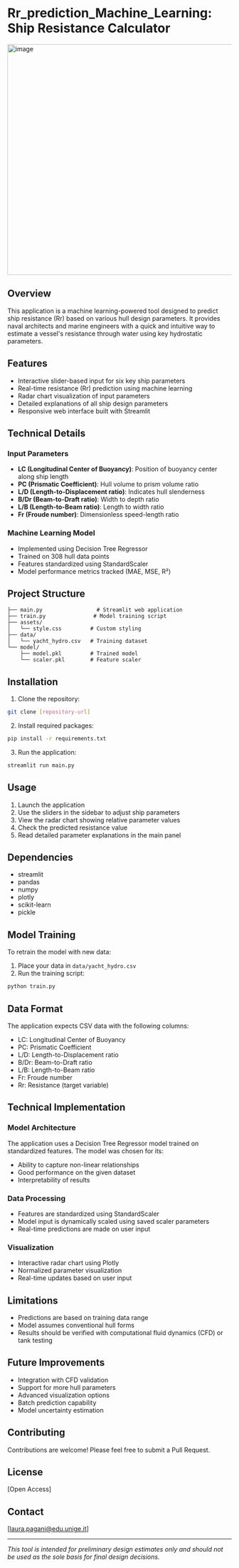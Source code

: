 # Rr_prediction_Machine_Learning: Ship Resistance Calculator
<img width="518" alt="image" src="https://github.com/user-attachments/assets/0b93f69e-3ae2-4df8-9057-05f16ff6ed6b" />

## Overview
This application is a machine learning-powered tool designed to predict ship resistance (Rr) based on various hull design parameters. It provides naval architects and marine engineers with a quick and intuitive way to estimate a vessel's resistance through water using key hydrostatic parameters.

## Features
- Interactive slider-based input for six key ship parameters
- Real-time resistance (Rr) prediction using machine learning
- Radar chart visualization of input parameters
- Detailed explanations of all ship design parameters
- Responsive web interface built with Streamlit

## Technical Details

### Input Parameters
- **LC (Longitudinal Center of Buoyancy)**: Position of buoyancy center along ship length
- **PC (Prismatic Coefficient)**: Hull volume to prism volume ratio
- **L/D (Length-to-Displacement ratio)**: Indicates hull slenderness
- **B/Dr (Beam-to-Draft ratio)**: Width to depth ratio
- **L/B (Length-to-Beam ratio)**: Length to width ratio
- **Fr (Froude number)**: Dimensionless speed-length ratio

### Machine Learning Model
- Implemented using Decision Tree Regressor
- Trained on 308 hull data points
- Features standardized using StandardScaler
- Model performance metrics tracked (MAE, MSE, R²)

## Project Structure
```
├── main.py                 # Streamlit web application
├── train.py               # Model training script
├── assets/
│   └── style.css         # Custom styling
├── data/
│   └── yacht_hydro.csv   # Training dataset
└── model/
    ├── model.pkl         # Trained model
    └── scaler.pkl        # Feature scaler
```

## Installation

1. Clone the repository:
```bash
git clone [repository-url]
```

2. Install required packages:
```bash
pip install -r requirements.txt
```

3. Run the application:
```bash
streamlit run main.py
```

## Usage

1. Launch the application
2. Use the sliders in the sidebar to adjust ship parameters
3. View the radar chart showing relative parameter values
4. Check the predicted resistance value
5. Read detailed parameter explanations in the main panel

## Dependencies
- streamlit
- pandas
- numpy
- plotly
- scikit-learn
- pickle

## Model Training

To retrain the model with new data:

1. Place your data in `data/yacht_hydro.csv`
2. Run the training script:
```bash
python train.py
```

## Data Format
The application expects CSV data with the following columns:
- LC: Longitudinal Center of Buoyancy
- PC: Prismatic Coefficient
- L/D: Length-to-Displacement ratio
- B/Dr: Beam-to-Draft ratio
- L/B: Length-to-Beam ratio
- Fr: Froude number
- Rr: Resistance (target variable)

## Technical Implementation

### Model Architecture
The application uses a Decision Tree Regressor model trained on standardized features. The model was chosen for its:
- Ability to capture non-linear relationships
- Good performance on the given dataset
- Interpretability of results

### Data Processing
- Features are standardized using StandardScaler
- Model input is dynamically scaled using saved scaler parameters
- Real-time predictions are made on user input

### Visualization
- Interactive radar chart using Plotly
- Normalized parameter visualization
- Real-time updates based on user input

## Limitations
- Predictions are based on training data range
- Model assumes conventional hull forms
- Results should be verified with computational fluid dynamics (CFD) or tank testing

## Future Improvements
- Integration with CFD validation
- Support for more hull parameters
- Advanced visualization options
- Batch prediction capability
- Model uncertainty estimation

## Contributing
Contributions are welcome! Please feel free to submit a Pull Request.

## License
[Open Access]

## Contact
[laura.pagani@edu.unige.it]

---
*This tool is intended for preliminary design estimates only and should not be used as the sole basis for final design decisions.*
